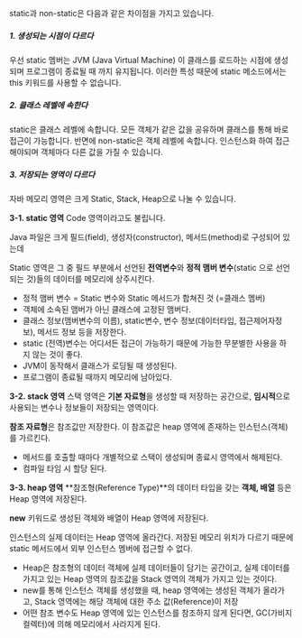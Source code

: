static과 non-static은 다음과 같은 차이점을 가지고 있습니다.
##### 1. 생성되는 시점이 다르다
우선 static 멤버는 JVM (Java Virtual Machine) 이 클래스를 로드하는 시점에 생성되며 프로그램이 종료될 때 까지 유지됩니다. 이러한 특성 때문에 static 메소드에서는 this 키워드를 사용할 수 없습니다. 

##### 2. 클래스 레벨에 속한다
static은 클래스 레벨에 속합니다. 모든 객체가 같은 값을 공유하며 클래스를 통해 바로 접근이 가능합니다. 반면에 non-static은 객체 레벨에 속합니다. 인스턴스화 하여 접근해야되며 객체마다 다른 값을 가질 수 있습니다.

##### 3. 저장되는 영역이 다르다
자바 메모리 영역은 크게 Static, Stack, Heap으로 나눌 수 있습니다.

**3-1. static 영역**
Code 영역이라고도 불립니다. 

Java 파일은 크게 필드(field), 생성자(constructor), 메서드(method)로 구성되어 있는데

Static 영역은 그 중 필드 부분에서 선언된 **전역변수**와 **정적 맴버 변수**(static 으로 선언되는 것)들의 데이터를 메모리에 상주시킨다.

- 정적 맴버 변수 = Static 변수와 Static 메서드가 합쳐진 것 (=클래스 멤버)
- 객체에 소속된 맴버가 아닌 클래스에 고정된 맴버다.
- 클래스 정보(맴버변수의 이름), static변수, 변수 정보(데이터타입, 접근제어자정보), 메서드 정보 등을 저장한다.
- static (전역)변수는 어디서든 접근이 가능하기 때문에 가능한 무분별한 사용을 하지 않는 것이 좋다.
- JVM이 동작해서 클래스가 로딩될 때 생성된다.
- 프로그램이 종료될 때까지 메모리에 남아있다. 

**3-2. stack 영역**
스택 영역은 **기본 자료형**을 생성할 때 저장하는 공간으로, **임시적**으로 사용되는 변수나 정보들이 저장되는 영역이다.

**참조 자료형**은 참조값만 저장한다. 이 참조값은 heap 영역에 존재하는 인스턴스(객체)를 가르킨다.

- 메서드를 호출할 때마다 개별적으로 스택이 생성되며 종료시 영역에서 해제된다.
- 컴파일 타임 시 할당 된다.

**3-3. heap 영역**
**참조형(Reference Type)**의 데이터 타입을 갖는 **객체, 배열** 등은 Heap 영역에 저장된다.

**new** 키워드로 생성된 객체와 배열이 Heap 영역에 저장된다.

인스턴스의 실제 데이터는 Heap 영역에 올라간다. 저장된 메모리 위치가 다르기 때문에 static 메서드에서 외부 인스턴스 멤버에 접근할 수 없다.

- Heap은 참조형의 데이터 객체에 실제 데이터들이 담기는 공간이고, 실제 데이터를 가지고 있는 Heap 영역의 참조값을 Stack 영역의 객체가 가지고 있는 것이다.
- new를 통해 인스턴스 객체를 생성했을 때, heap 영역에는 생성된 객체가 올라가고, Stack 영역에는 해당 객체에 대한 주소 값(Reference)이 저장
- 어떤 참조 변수도 Heap 영역에 있는 인스턴스를 참조하지 않게 된다면, GC(가비지 컬렉터)에 의해 메모리에서 사라지게 된다.